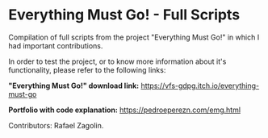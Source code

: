 # Everything Must Go! - Full Scripts 

Compilation of full scripts from the project "Everything Must Go!" in which I had important contributions. 

In order to test the project, or to know more information about it's functionality, please refer to the following links:


**"Everything Must Go!" download link:**
https://vfs-gdpg.itch.io/everything-must-go



**Portfolio with code explanation:**
https://pedroeperezn.com/emg.html

Contributors: Rafael Zagolin.
